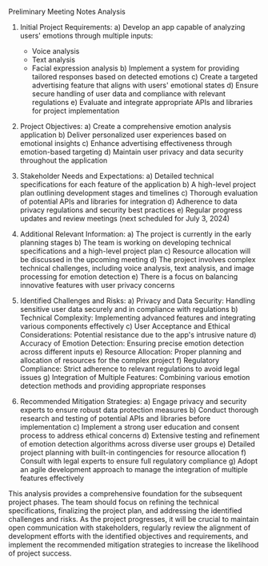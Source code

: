 Preliminary Meeting Notes Analysis

1. Initial Project Requirements:
   a) Develop an app capable of analyzing users' emotions through multiple inputs:
      - Voice analysis
      - Text analysis
      - Facial expression analysis
   b) Implement a system for providing tailored responses based on detected emotions
   c) Create a targeted advertising feature that aligns with users' emotional states
   d) Ensure secure handling of user data and compliance with relevant regulations
   e) Evaluate and integrate appropriate APIs and libraries for project implementation

2. Project Objectives:
   a) Create a comprehensive emotion analysis application
   b) Deliver personalized user experiences based on emotional insights
   c) Enhance advertising effectiveness through emotion-based targeting
   d) Maintain user privacy and data security throughout the application

3. Stakeholder Needs and Expectations:
   a) Detailed technical specifications for each feature of the application
   b) A high-level project plan outlining development stages and timelines
   c) Thorough evaluation of potential APIs and libraries for integration
   d) Adherence to data privacy regulations and security best practices
   e) Regular progress updates and review meetings (next scheduled for July 3, 2024)

4. Additional Relevant Information:
   a) The project is currently in the early planning stages
   b) The team is working on developing technical specifications and a high-level project plan
   c) Resource allocation will be discussed in the upcoming meeting
   d) The project involves complex technical challenges, including voice analysis, text analysis, and image processing for emotion detection
   e) There is a focus on balancing innovative features with user privacy concerns

5. Identified Challenges and Risks:
   a) Privacy and Data Security: Handling sensitive user data securely and in compliance with regulations
   b) Technical Complexity: Implementing advanced features and integrating various components effectively
   c) User Acceptance and Ethical Considerations: Potential resistance due to the app's intrusive nature
   d) Accuracy of Emotion Detection: Ensuring precise emotion detection across different inputs
   e) Resource Allocation: Proper planning and allocation of resources for the complex project
   f) Regulatory Compliance: Strict adherence to relevant regulations to avoid legal issues
   g) Integration of Multiple Features: Combining various emotion detection methods and providing appropriate responses

6. Recommended Mitigation Strategies:
   a) Engage privacy and security experts to ensure robust data protection measures
   b) Conduct thorough research and testing of potential APIs and libraries before implementation
   c) Implement a strong user education and consent process to address ethical concerns
   d) Extensive testing and refinement of emotion detection algorithms across diverse user groups
   e) Detailed project planning with built-in contingencies for resource allocation
   f) Consult with legal experts to ensure full regulatory compliance
   g) Adopt an agile development approach to manage the integration of multiple features effectively

This analysis provides a comprehensive foundation for the subsequent project phases. The team should focus on refining the technical specifications, finalizing the project plan, and addressing the identified challenges and risks. As the project progresses, it will be crucial to maintain open communication with stakeholders, regularly review the alignment of development efforts with the identified objectives and requirements, and implement the recommended mitigation strategies to increase the likelihood of project success.